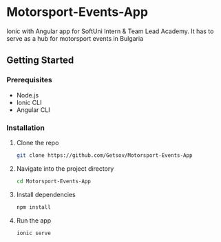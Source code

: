 # Motorsport-Events-App

Ionic with Angular app for SoftUni Intern & Team Lead Academy. It has to serve as a hub for motorsport events in Bulgaria

## Getting Started

### Prerequisites

- Node.js
- Ionic CLI
- Angular CLI

### Installation

1. Clone the repo
   ```bash
   git clone https://github.com/Getsov/Motorsport-Events-App
   ```
2. Navigate into the project directory
   ```bash
   cd Motorsport-Events-App
   ```
3. Install dependencies
   ```bash
   npm install
   ```
4. Run the app
   ```bash
   ionic serve
   ```
